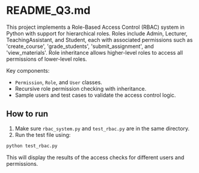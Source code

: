 # README\_Q3.md

This project implements a Role-Based Access Control (RBAC) system in Python with support for hierarchical roles.
Roles include Admin, Lecturer, TeachingAssistant, and Student, each with associated permissions such as 'create\_course', 'grade\_students', 'submit\_assignment', and 'view\_materials'. Role inheritance allows higher-level roles to access all permissions of lower-level roles.

Key components:

* `Permission`, `Role`, and `User` classes.
* Recursive role permission checking with inheritance.
* Sample users and test cases to validate the access control logic.

## How to run

1. Make sure `rbac_system.py` and `test_rbac.py` are in the same directory.
2. Run the test file using:

```bash
python test_rbac.py
```

This will display the results of the access checks for different users and permissions.
